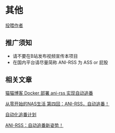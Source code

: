 # 其他

[投喂作者](https://afdian.com/a/wushuo894)

## 推广须知

- 请不要在B站发布视频宣传本项目
- 在国内平台请尽量简称 ANI-RSS 为 ASS or 屁股

## 相关文章

[猫猫博客 Docker 部署 ani-rss 实现自动追番](https://catcat.blog/docker-ani-rss.html)

[从零开始的NAS生活 第四回：ANI-RSS，自动追番！](https://www.wtsss.fun/archives/qhaQ3M7v)

[自动化追番计划](http://jinghuashang.cn/posts/8f622332.html)

[ANI-RSS：自动追番新姿势！](https://www.himiku.com/archives/ani-rss.html)